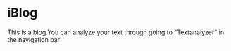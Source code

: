 # iBlog
This is a blog.You can analyze your text through going to "Textanalyzer" in the navigation bar
